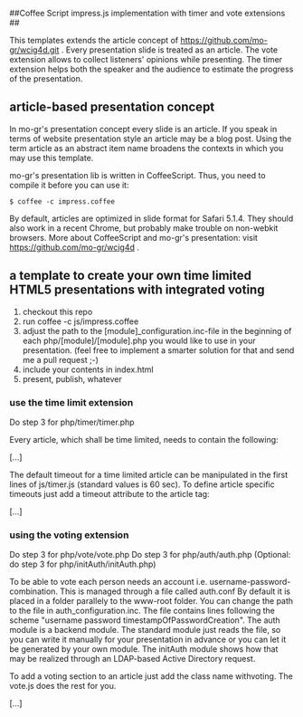 ##Coffee Script impress.js implementation with timer and vote extensions ##

This templates extends the article concept of https://github.com/mo-gr/wcig4d.git .
Every presentation slide is treated as an article.
The vote extension allows to collect listeners' opinions while presenting.
The timer extension helps both the speaker and the audience to estimate the progress of the presentation. 

## article-based presentation concept ##

In mo-gr's presentation concept every slide is an article. If you speak in terms of website presentation style an article may be a blog post. Using the term article as an abstract item name broadens the contexts in which you may use this template.

mo-gr's presentation lib is written in CoffeeScript. Thus, you need to compile it before you can use it:

    $ coffee -c impress.coffee

By default, articles are optimized in slide format for Safari 5.1.4. They should also work in a recent Chrome, but probably make trouble on non-webkit browsers. More about CoffeeScript and mo-gr's presentation: visit https://github.com/mo-gr/wcig4d .

## a template to create your own time limited HTML5 presentations with integrated voting ##
1. checkout this repo
2. run coffee -c js/impress.coffee
3. adjust the path to the [module]_configuration.inc-file in the beginning of each 
   php/[module]/[module].php you would like to use in your presentation.
   (feel free to implement a smarter solution for that and send me a pull request ;-)
4. include your contents in index.html
5. present, publish, whatever

### use the time limit extension ###
Do step 3 for php/timer/timer.php

Every article, which shall be time limited, needs to contain the following: 
<article class="slide"> 
<span class="timer"></span>
[...]
</article>

The default timeout for a time limited article can be manipulated in the first lines of js/timer.js (standard values is 60 sec).
To define article specific timeouts just add a timeout attribute to the article tag:
<article class="slide" timeout="30"> 
<span class="timer"></span>
[...]
</article>

### using the voting extension ###
Do step 3 for php/vote/vote.php
Do step 3 for php/auth/auth.php
(Optional: do step 3 for php/initAuth/initAuth.php)

To be able to vote each person needs an account i.e. username-password-combination. This is managed through a file called auth.conf
By default it is placed in a folder parallely to the www-root folder. You can change the path to the file in auth_configuration.inc.
The file contains lines following the scheme "username password timestampOfPasswordCreation".
The auth module is a backend module. The standard module just reads the file, so you can write it manually for your presentation in advance or you can let it be generated by your own module. The initAuth module shows how that may be realized through an LDAP-based Active Directory request.

To add a voting section to an article just add the class name withvoting. The vote.js does the rest for you.
<article class="slide withvoting">
[...]
</article>


